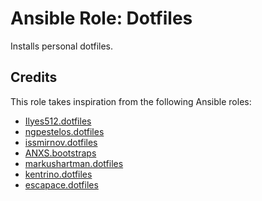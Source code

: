 # Ansible Role: Dotfiles

Installs personal dotfiles.

## Credits

This role takes inspiration from the following Ansible roles:

- [Ilyes512.dotfiles](https://github.com/Ilyes512/ansible-role-dotfiles)
- [ngpestelos.dotfiles](https://github.com/ngpestelos/ansible-role-dotfiles)
- [issmirnov.dotfiles](https://github.com/issmirnov/ansible-role-dotfiles)
- [ANXS.bootstraps](https://github.com/ANXS/bootstraps)
- [markushartman.dotfiles](https://github.com/markushartman/ansible-role-dotfiles)
- [kentrino.dotfiles](https://github.com/kentrino/ansible-role-dotfiles)
- [escapace.dotfiles](https://github.com/escapace/ansible-dotfiles)
